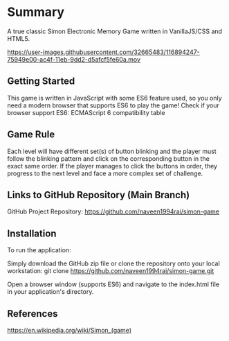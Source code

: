 # Summary
A true classic Simon Electronic Memory Game written in VanillaJS/CSS and HTML5.


https://user-images.githubusercontent.com/32665483/116894247-75949e00-ac4f-11eb-9dd2-d5afcf5fe60a.mov



## Getting Started
This game is written in JavaScript with some ES6 feature used, so you only need a modern browser that supports ES6 to play the game! Check if your browser support ES6: ECMAScript 6 compatibility table

## Game Rule
Each level will have different set(s) of button blinking and the player must follow the blinking pattern and click on the corresponding button in the exact same order. If the player manages to click the buttons in order, they progress to the next level and face a more complex set of challenge.

## Links to GitHub Repository (Main Branch)
GitHub Project Repository: https://github.com/naveen1994rai/simon-game

## Installation
To run the application:

Simply download the GitHub zip file or clone the repository onto your local workstation:
git clone https://github.com/naveen1994rai/simon-game.git

Open a browser window (supports ES6) and navigate to the index.html file in your application's directory.

## References
https://en.wikipedia.org/wiki/Simon_(game)
